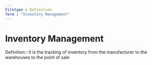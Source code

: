 ```yaml
---
Filetype : Definition
Term : "Inventory Management"
---
```


# Inventory Management

Definition:: It is the tracking of inventory from the manufacturer to the warehouses to the point of sale